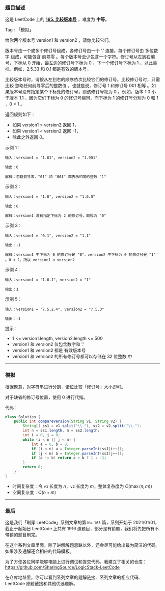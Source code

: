 ### 题目描述

这是 LeetCode 上的 **[165. 比较版本号](https://leetcode-cn.com/problems/compare-version-numbers/solution/gong-shui-san-xie-jian-dan-zi-fu-chuan-m-xsod/)** ，难度为 **中等**。

Tag : 「模拟」



给你两个版本号 version1 和 version2 ，请你比较它们。

版本号由一个或多个修订号组成，各修订号由一个 '.' 连接。每个修订号由 多位数字 组成，可能包含 前导零 。每个版本号至少包含一个字符。修订号从左到右编号，下标从 0 开始，最左边的修订号下标为 0 ，下一个修订号下标为 1 ，以此类推。例如，2.5.33 和 0.1 都是有效的版本号。

比较版本号时，请按从左到右的顺序依次比较它们的修订号。比较修订号时，只需比较 忽略任何前导零后的整数值 。也就是说，修订号 1 和修订号 001 相等 。如果版本号没有指定某个下标处的修订号，则该修订号视为 0 。例如，版本 1.0 小于版本 1.1 ，因为它们下标为 0 的修订号相同，而下标为 1 的修订号分别为 0 和 1 ，0 < 1 。

返回规则如下：
* 如果 version1 > version2 返回 1，
* 如果 version1 < version2 返回 -1，
* 除此之外返回 0。


示例 1：
```
输入：version1 = "1.01", version2 = "1.001"

输出：0

解释：忽略前导零，"01" 和 "001" 都表示相同的整数 "1"
```
示例 2：
```
输入：version1 = "1.0", version2 = "1.0.0"

输出：0

解释：version1 没有指定下标为 2 的修订号，即视为 "0"
```
示例 3：
```
输入：version1 = "0.1", version2 = "1.1"

输出：-1

解释：version1 中下标为 0 的修订号是 "0"，version2 中下标为 0 的修订号是 "1" 。0 < 1，所以 version1 < version2
```
示例 4：
```
输入：version1 = "1.0.1", version2 = "1"

输出：1
```
示例 5：
```
输入：version1 = "7.5.2.4", version2 = "7.5.3"

输出：-1
```

提示：
* 1 <= version1.length, version2.length <= 500
* version1 和 version2 仅包含数字和 '.'
* version1 和 version2 都是 有效版本号
* version1 和 version2 的所有修订号都可以存储在 32 位整数 中

---

### 模拟

根据题意，对字符串进行分割，诸位比较「修订号」大小即可。

对于缺省的修订号位置，使用 $0$ 进行代指。

代码：
```Java
class Solution {
    public int compareVersion(String v1, String v2) {
        String[] ss1 = v1.split("\\."), ss2 = v2.split("\\.");
        int n = ss1.length, m = ss2.length;
        int i = 0, j = 0;
        while (i < n || j < m) {
            int a = 0, b = 0;
            if (i < n) a = Integer.parseInt(ss1[i++]);
            if (j < m) b = Integer.parseInt(ss2[j++]);
            if (a != b) return a > b ? 1 : -1;
        }
        return 0;
    }
}
```
* 时间复杂度：令 `v1` 长度为 $n$，`v2` 长度为 $m$。整体复杂度为 $O(\max(n, m))$
* 空间复杂度：$O(n + m)$

---

### 最后

这是我们「刷穿 LeetCode」系列文章的第 `No.165` 篇，系列开始于 2021/01/01，截止于起始日 LeetCode 上共有 1916 道题目，部分是有锁题，我们将先把所有不带锁的题目刷完。

在这个系列文章里面，除了讲解解题思路以外，还会尽可能给出最为简洁的代码。如果涉及通解还会相应的代码模板。

为了方便各位同学能够电脑上进行调试和提交代码，我建立了相关的仓库：https://github.com/SharingSource/LogicStack-LeetCode

在仓库地址里，你可以看到系列文章的题解链接、系列文章的相应代码、LeetCode 原题链接和其他优选题解。

